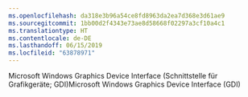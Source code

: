 ```yaml
---
ms.openlocfilehash: da318e3b96a54ce8fd8963da2ea7d368e3d61ae9
ms.sourcegitcommit: 1bb00d2f4343e73ae8d58668f02297a3cf10a4c1
ms.translationtype: HT
ms.contentlocale: de-DE
ms.lasthandoff: 06/15/2019
ms.locfileid: "63878971"
---
```

<span data-ttu-id="60059-101">Microsoft Windows Graphics Device Interface (Schnittstelle für Grafikgeräte; GDI)</span><span class="sxs-lookup"><span data-stu-id="60059-101">Microsoft Windows Graphics Device Interface (GDI)</span></span>
